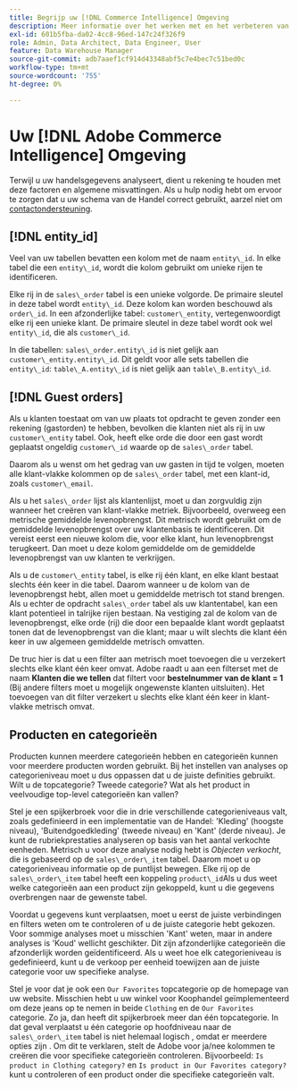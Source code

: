 ```yaml
---
title: Begrijp uw [!DNL Commerce Intelligence] Omgeving
description: Meer informatie over het werken met en het verbeteren van uw [!DNL Commerce Intelligence] milieu.
exl-id: 601b5fba-da02-4cc8-96ed-147c24f326f9
role: Admin, Data Architect, Data Engineer, User
feature: Data Warehouse Manager
source-git-commit: adb7aaef1cf914d43348abf5c7e4bec7c51bed0c
workflow-type: tm+mt
source-wordcount: '755'
ht-degree: 0%

---
```


# Uw [!DNL Adobe Commerce Intelligence] Omgeving

Terwijl u uw handelsgegevens analyseert, dient u rekening te houden met deze factoren en algemene misvattingen. Als u hulp nodig hebt om ervoor te zorgen dat u uw schema van de Handel correct gebruikt, aarzel niet om [contactondersteuning](https://experienceleague.adobe.com/docs/commerce-knowledge-base/kb/troubleshooting/miscellaneous/mbi-service-policies.html).

## [!DNL entity\_id]

Veel van uw tabellen bevatten een kolom met de naam `entity\_id`. In elke tabel die een `entity\_id`, wordt die kolom gebruikt om unieke rijen te identificeren.

Elke rij in de `sales\_order` tabel is een unieke volgorde. De primaire sleutel in deze tabel wordt `entity\_id`. Deze kolom kan worden beschouwd als `order\_id`. In een afzonderlijke tabel: `customer\_entity`, vertegenwoordigt elke rij een unieke klant. De primaire sleutel in deze tabel wordt ook wel `entity\_id`, die als `customer\_id`.

In die tabellen: `sales\_order.entity\_id` is niet gelijk aan `customer\_entity.entity\_id`. Dit geldt voor alle sets tabellen die `entity\_id`: `table\_A.entity\_id` is niet gelijk aan `table\_B.entity\_id`.

## [!DNL Guest orders]

Als u klanten toestaat om van uw plaats tot opdracht te geven zonder een rekening (gastorden) te hebben, bevolken die klanten niet als rij in uw `customer\_entity` tabel. Ook, heeft elke orde die door een gast wordt geplaatst ongeldig `customer\_id` waarde op de `sales\_order` tabel.

Daarom als u wenst om het gedrag van uw gasten in tijd te volgen, moeten alle klant-vlakke kolommen op de `sales\_order` tabel, met een klant-id, zoals `customer\_email`.

Als u het `sales\_order` lijst als klantenlijst, moet u dan zorgvuldig zijn wanneer het creëren van klant-vlakke metriek. Bijvoorbeeld, overweeg een metrische gemiddelde levenopbrengst. Dit metrisch wordt gebruikt om de gemiddelde levenopbrengst over uw klantenbasis te identificeren. Dit vereist eerst een nieuwe kolom die, voor elke klant, hun levenopbrengst terugkeert. Dan moet u deze kolom gemiddelde om de gemiddelde levenopbrengst van uw klanten te verkrijgen.

Als u de `customer\_entity` tabel, is elke rij één klant, en elke klant bestaat slechts één keer in die tabel. Daarom wanneer u de kolom van de levenopbrengst hebt, allen moet u gemiddelde metrisch tot stand brengen. Als u echter de opdracht `sales\_order` tabel als uw klantentabel, kan een klant potentieel in talrijke rijen bestaan. Na vestiging zal de kolom van de levenopbrengst, elke orde (rij) die door een bepaalde klant wordt geplaatst tonen dat de levenopbrengst van die klant; maar u wilt slechts die klant één keer in uw algemeen gemiddelde metrisch omvatten.

De truc hier is dat u een filter aan metrisch moet toevoegen die u verzekert slechts elke klant één keer omvat. Adobe raadt u aan een filterset met de naam **Klanten die we tellen** dat filtert voor **bestelnummer van de klant = 1** (Bij andere filters moet u mogelijk ongewenste klanten uitsluiten). Het toevoegen van dit filter verzekert u slechts elke klant één keer in klant-vlakke metrisch omvat.

## Producten en categorieën

Producten kunnen meerdere categorieën hebben en categorieën kunnen voor meerdere producten worden gebruikt. Bij het instellen van analyses op categorieniveau moet u dus oppassen dat u de juiste definities gebruikt. Wilt u de topcategorie? Tweede categorie? Wat als het product in veelvoudige top-level categorieën kan vallen?

Stel je een spijkerbroek voor die in drie verschillende categorieniveaus valt, zoals gedefinieerd in een implementatie van de Handel: &#39;Kleding&#39; (hoogste niveau), &#39;Buitendgoedkleding&#39; (tweede niveau) en &#39;Kant&#39; (derde niveau). Je kunt de rubriekprestaties analyseren op basis van het aantal verkochte eenheden. Metrisch u voor deze analyse nodig hebt is _Objecten verkocht_, die is gebaseerd op de `sales\_order\_item` tabel. Daarom moet u op categorieniveau informatie op de puntlijst bewegen. Elke rij op de `sales\_order\_item` tabel heeft een koppeling `product\_id`Als u dus weet welke categorieën aan een product zijn gekoppeld, kunt u die gegevens overbrengen naar de gewenste tabel.

Voordat u gegevens kunt verplaatsen, moet u eerst de juiste verbindingen en filters weten om te controleren of u de juiste categorie hebt gekozen. Voor sommige analyses moet u misschien &#39;Kant&#39; weten, maar in andere analyses is &#39;Koud&#39; wellicht geschikter. Dit zijn afzonderlijke categorieën die afzonderlijk worden geïdentificeerd. Als u weet hoe elk categorieniveau is gedefinieerd, kunt u de verkoop per eenheid toewijzen aan de juiste categorie voor uw specifieke analyse.

Stel je voor dat je ook een `Our Favorites` topcategorie op de homepage van uw website. Misschien hebt u uw winkel voor Koophandel geïmplementeerd om deze jeans op te nemen in beide `Clothing` en de `Our Favorites` categorie. Zo ja, dan heeft dit spijkerbroek meer dan één topcategorie. In dat geval verplaatst u één categorie op hoofdniveau naar de `sales\_order\_item` tabel is niet helemaal logisch , omdat er meerdere opties zijn . Om dit te verklaren, stelt de Adobe voor ja/nee kolommen te creëren die voor specifieke categorieën controleren. Bijvoorbeeld: `Is product in Clothing category?` en `Is product in Our Favorites category?` kunt u controleren of een product onder die specifieke categorieën valt.
